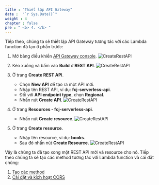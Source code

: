 ```yaml
---
title : "Thiết lập API Gateway"
date :  "`r Sys.Date()`" 
weight : 4
chapter : false
pre : " <b> 4. </b> "
---
```

Tiếp theo, chúng ta sẽ thiết lập API Gateway tương tác với các Lambda function đã tạo ở phần trước:

1. Mở bảng điều khiển [API Gateway console](https://ap-southeast-2.console.aws.amazon.com/apigateway/main/apis?region=ap-southeast-2).
![CreateRestAPI](/000079-Book-store-Book-store-front-end-code-calling-API-Gateway/images/temp/1/50.png?width=90pc)

2. Kéo xuống và bấm vào **Build** ở **REST API**.
![CreateRestAPI](/000079-Book-store-Book-store-front-end-code-calling-API-Gateway/images/temp/1/51.png?width=90pc)

3. Ở trang **Create REST API**.
    - Chọn **New API** để tạo ra một API mới.
    - Nhập tên REST API, ví dụ: **fcj-serverless-api**.
    - Đối với **API endpoint type**, chọn **Regional**.
    - Nhấn nút **Create API**.
![CreateRestAPI](/000079-Book-store-Book-store-front-end-code-calling-API-Gateway/images/temp/1/52.png?width=90pc)

4. Ở trang **Resources - fcj-serverless-api**.
    - Nhấn nút **Create resource**.
![CreateRestAPI](/000079-Book-store-Book-store-front-end-code-calling-API-Gateway/images/temp/1/53.png?width=90pc)

5. Ở trang **Create resource**.
    - Nhập tên resource, ví dụ: **books**.
    - Sau đó nhấn nút **Create Resource**.
![CreateRestAPI](/000079-Book-store-Book-store-front-end-code-calling-API-Gateway/images/temp/1/54.png?width=90pc)

Vậy là chúng ta đã tạo xong một REST API mới và resource cho nó. Tiếp theo chúng ta sẽ tạo các method tương tác với Lambda function và cái đặt chúng:
1. [Tạo các method](4-1-create-methods/)
2. [Cài đặt và kích hoạt CORS](4-2-setting-and-cors/)

